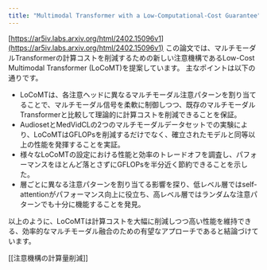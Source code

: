 ```yaml
---
title: "Multimodal Transformer with a Low-Computational-Cost Guarantee"
---
```


[https://ar5iv.labs.arxiv.org/html/2402.15096v1](https://ar5iv.labs.arxiv.org/html/2402.15096v1)
この論文では、マルチモーダルTransformerの計算コストを削減するための新しい注意機構であるLow-Cost Multimodal Transformer (LoCoMT)を提案しています。
主なポイントは以下の通りです。
- LoCoMTは、各注意ヘッドに異なるマルチモーダル注意パターンを割り当てることで、マルチモーダル信号を柔軟に制御しつつ、既存のマルチモーダルTransformerと比較して理論的に計算コストを削減できることを保証。
- AudiosetとMedVidCLの2つのマルチモーダルデータセットでの実験により、LoCoMTはGFLOPsを削減するだけでなく、確立されたモデルと同等以上の性能を発揮することを実証。
- 様々なLoCoMTの設定における性能と効率のトレードオフを調査し、パフォーマンスをほとんど落とさずにGFLOPsを半分近く節約できることを示した。
- 層ごとに異なる注意パターンを割り当てる影響を探り、低レベル層ではself-attentionがパフォーマンス向上に役立ち、高レベル層ではランダムな注意パターンでも十分に機能することを発見。

以上のように、LoCoMTは計算コストを大幅に削減しつつ高い性能を維持できる、効率的なマルチモーダル融合のための有望なアプローチであると結論づけています。

[[注意機構の計算量削減]]
